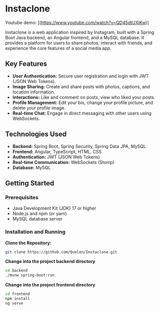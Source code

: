 # Instaclone

Youtube demo: [(https://www.youtube.com/watch?v=QD45dtUXiKw)]

Instaclone is a web application inspired by Instagram, built with a Spring Boot Java backend, an Angular frontend, and a MySQL database. It provides a platform for users to share photos, interact with friends, and experience the core features of a social media app.

## Key Features

- **User Authentication:** Secure user registration and login with JWT (JSON Web Tokens).
- **Image Sharing:** Create and share posts with photos, captions, and location information.
- **Interactions:** Like and comment on posts, view who liked your posts.
- **Profile Management:** Edit your bio, change your profile picture, and delete your profile image.
- **Real-time Chat:** Engage in direct messaging with other users using WebSockets.

## Technologies Used

- **Backend:** Spring Boot, Spring Security, Spring Data JPA, MySQL
- **Frontend:** Angular, TypeScript, HTML, CSS
- **Authentication:** JWT (JSON Web Tokens)
- **Real-time Communication:** WebSockets (Stomp)
- **Database:** MySQL

## Getting Started

### Prerequisites

- Java Development Kit (JDK) 17 or higher
- Node.js and npm (or yarn)
- MySQL database server

### Installation and Running

**Clone the Repository:**
   ```bash
   git clone https://github.com/Quolen/Instaclone.git
```
   
**Change into the project backend directory**
```bash
cd backend
./mvnw spring-boot:run 
```

**Change into the project frontend directory**
```bash
cd frontend
npm install
ng serve
```
